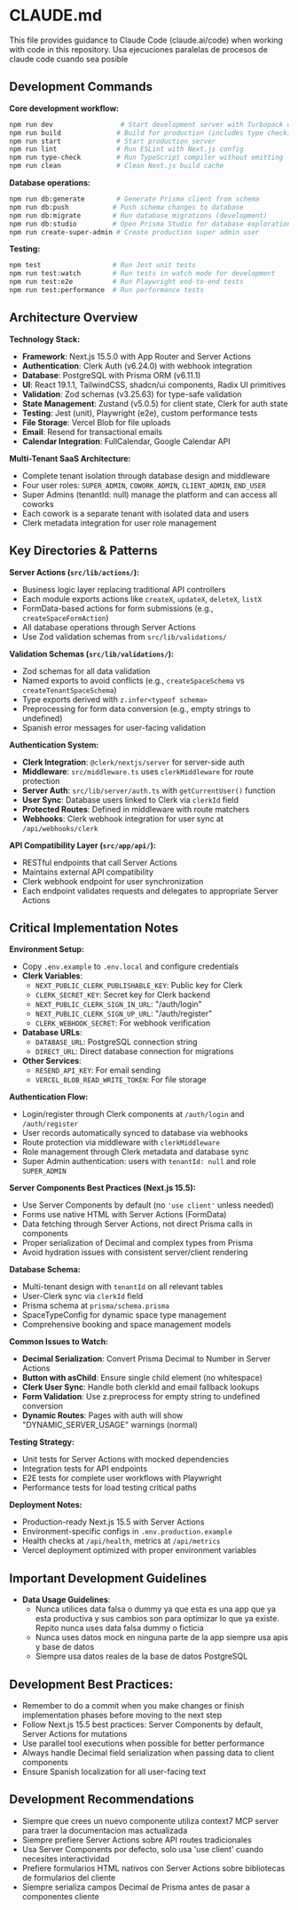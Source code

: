 # CLAUDE.md

This file provides guidance to Claude Code (claude.ai/code) when working with code in this repository.
Usa ejecuciones paralelas de procesos de claude code cuando sea posible


## Development Commands

**Core development workflow:**
```bash
npm run dev                 # Start development server with Turbopack on http://localhost:3000
npm run build              # Build for production (includes type checking)
npm run start              # Start production server
npm run lint               # Run ESLint with Next.js config
npm run type-check         # Run TypeScript compiler without emitting
npm run clean              # Clean Next.js build cache
```

**Database operations:**
```bash
npm run db:generate        # Generate Prisma client from schema
npm run db:push           # Push schema changes to database
npm run db:migrate        # Run database migrations (development)
npm run db:studio         # Open Prisma Studio for database exploration
npm run create-super-admin # Create production super admin user
```

**Testing:**
```bash
npm test                  # Run Jest unit tests
npm run test:watch        # Run tests in watch mode for development
npm run test:e2e          # Run Playwright end-to-end tests
npm run test:performance  # Run performance tests
```

## Architecture Overview

**Technology Stack:**
- **Framework**: Next.js 15.5.0 with App Router and Server Actions
- **Authentication**: Clerk Auth (v6.24.0) with webhook integration
- **Database**: PostgreSQL with Prisma ORM (v6.11.1)
- **UI**: React 19.1.1, TailwindCSS, shadcn/ui components, Radix UI primitives
- **Validation**: Zod schemas (v3.25.63) for type-safe validation
- **State Management**: Zustand (v5.0.5) for client state, Clerk for auth state
- **Testing**: Jest (unit), Playwright (e2e), custom performance tests
- **File Storage**: Vercel Blob for file uploads
- **Email**: Resend for transactional emails
- **Calendar Integration**: FullCalendar, Google Calendar API

**Multi-Tenant SaaS Architecture:**
- Complete tenant isolation through database design and middleware
- Four user roles: `SUPER_ADMIN`, `COWORK_ADMIN`, `CLIENT_ADMIN`, `END_USER`
- Super Admins (tenantId: null) manage the platform and can access all coworks
- Each cowork is a separate tenant with isolated data and users
- Clerk metadata integration for user role management

## Key Directories & Patterns

**Server Actions (`src/lib/actions/`):**
- Business logic layer replacing traditional API controllers
- Each module exports actions like `createX`, `updateX`, `deleteX`, `listX`
- FormData-based actions for form submissions (e.g., `createSpaceFormAction`)
- All database operations through Server Actions
- Use Zod validation schemas from `src/lib/validations/`

**Validation Schemas (`src/lib/validations/`):**
- Zod schemas for all data validation
- Named exports to avoid conflicts (e.g., `createSpaceSchema` vs `createTenantSpaceSchema`)
- Type exports derived with `z.infer<typeof schema>`
- Preprocessing for form data conversion (e.g., empty strings to undefined)
- Spanish error messages for user-facing validation

**Authentication System:**
- **Clerk Integration**: `@clerk/nextjs/server` for server-side auth
- **Middleware**: `src/middleware.ts` uses `clerkMiddleware` for route protection
- **Server Auth**: `src/lib/server/auth.ts` with `getCurrentUser()` function
- **User Sync**: Database users linked to Clerk via `clerkId` field
- **Protected Routes**: Defined in middleware with route matchers
- **Webhooks**: Clerk webhook integration for user sync at `/api/webhooks/clerk`

**API Compatibility Layer (`src/app/api/`):**
- RESTful endpoints that call Server Actions
- Maintains external API compatibility
- Clerk webhook endpoint for user synchronization
- Each endpoint validates requests and delegates to appropriate Server Actions

## Critical Implementation Notes

**Environment Setup:**
- Copy `.env.example` to `.env.local` and configure credentials
- **Clerk Variables**:
  - `NEXT_PUBLIC_CLERK_PUBLISHABLE_KEY`: Public key for Clerk
  - `CLERK_SECRET_KEY`: Secret key for Clerk backend
  - `NEXT_PUBLIC_CLERK_SIGN_IN_URL`: "/auth/login"
  - `NEXT_PUBLIC_CLERK_SIGN_UP_URL`: "/auth/register"
  - `CLERK_WEBHOOK_SECRET`: For webhook verification
- **Database URLs**:
  - `DATABASE_URL`: PostgreSQL connection string
  - `DIRECT_URL`: Direct database connection for migrations
- **Other Services**:
  - `RESEND_API_KEY`: For email sending
  - `VERCEL_BLOB_READ_WRITE_TOKEN`: For file storage

**Authentication Flow:**
- Login/register through Clerk components at `/auth/login` and `/auth/register`
- User records automatically synced to database via webhooks
- Route protection via middleware with `clerkMiddleware`
- Role management through Clerk metadata and database sync
- Super Admin authentication: users with `tenantId: null` and role `SUPER_ADMIN`

**Server Components Best Practices (Next.js 15.5):**
- Use Server Components by default (no `'use client'` unless needed)
- Forms use native HTML with Server Actions (FormData)
- Data fetching through Server Actions, not direct Prisma calls in components
- Proper serialization of Decimal and complex types from Prisma
- Avoid hydration issues with consistent server/client rendering

**Database Schema:**
- Multi-tenant design with `tenantId` on all relevant tables
- User-Clerk sync via `clerkId` field
- Prisma schema at `prisma/schema.prisma`
- SpaceTypeConfig for dynamic space type management
- Comprehensive booking and space management models

**Common Issues to Watch:**
- **Decimal Serialization**: Convert Prisma Decimal to Number in Server Actions
- **Button with asChild**: Ensure single child element (no whitespace)
- **Clerk User Sync**: Handle both clerkId and email fallback lookups
- **Form Validation**: Use z.preprocess for empty string to undefined conversion
- **Dynamic Routes**: Pages with auth will show "DYNAMIC_SERVER_USAGE" warnings (normal)

**Testing Strategy:**
- Unit tests for Server Actions with mocked dependencies
- Integration tests for API endpoints
- E2E tests for complete user workflows with Playwright
- Performance tests for load testing critical paths

**Deployment Notes:**
- Production-ready Next.js 15.5 with Server Actions
- Environment-specific configs in `.env.production.example`
- Health checks at `/api/health`, metrics at `/api/metrics`
- Vercel deployment optimized with proper environment variables

## Important Development Guidelines

- **Data Usage Guidelines**:
  - Nunca utilices data falsa o dummy ya que esta es una app que ya esta productiva y sus cambios son para optimizar lo que ya existe. Repito nunca uses data falsa dummy o ficticia
  - Nunca uses datos mock en ninguna parte de la app siempre usa apis y base de datos
  - Siempre usa datos reales de la base de datos PostgreSQL

## Development Best Practices:

- Remember to do a commit when you make changes or finish implementation phases before moving to the next step
- Follow Next.js 15.5 best practices: Server Components by default, Server Actions for mutations
- Use parallel tool executions when possible for better performance
- Always handle Decimal field serialization when passing data to client components
- Ensure Spanish localization for all user-facing text

## Development Recommendations

- Siempre que crees un nuevo componente utiliza context7 MCP server para traer la documentacion mas actualizada
- Siempre prefiere Server Actions sobre API routes tradicionales
- Usa Server Components por defecto, solo usa 'use client' cuando necesites interactividad
- Prefiere formularios HTML nativos con Server Actions sobre bibliotecas de formularios del cliente
- Siempre serializa campos Decimal de Prisma antes de pasar a componentes cliente